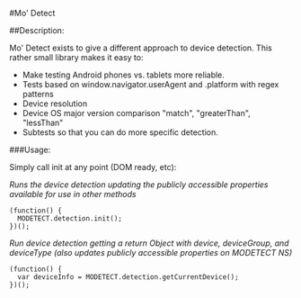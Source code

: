 #Mo' Detect

##Description:

Mo' Detect exists to give a different approach to device detection.  This rather small library makes it easy to:  

  - Make testing Android phones vs. tablets more reliable.
  - Tests based on window.navigator.userAgent and .platform with regex patterns
  - Device resolution
  - Device OS major version comparison "match", "greaterThan", "lessThan"
  - Subtests so that you can do more specific detection.

###Usage:

Simply call init at any point (DOM ready, etc):

_Runs the device detection updating the publicly accessible properties available for use in other methods_

    (function() { 
      MODETECT.detection.init();
    })();
    
_Run device detection getting a return Object with device, deviceGroup, and deviceType (also updates publicly accessible properties on MODETECT NS)_

    (function() {
      var deviceInfo = MODETECT.detection.getCurrentDevice();
    })();